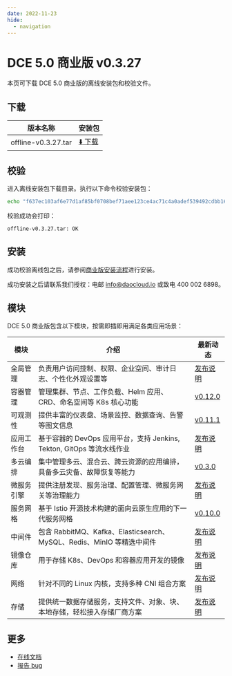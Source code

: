 ```yaml
---
date: 2022-11-23
hide:
  - navigation
---
```


# DCE 5.0 商业版 v0.3.27

本页可下载 DCE 5.0 商业版的离线安装包和校验文件。

## 下载

| 版本名称            | 安装包                                                                                               |
| ------------------- | ---------------------------------------------------------------------------------------------------- |
| offline-v0.3.27.tar | [:arrow_down: 下载](https://proxy-qiniu-download-public.daocloud.io/DaoCloud_Enterprise/dce5/offline-v0.3.27.tar) |

## 校验

进入离线安装包下载目录。执行以下命令校验安装包：

```sh
echo "f637ec103af6e77d1af85bf0708bef71aee123ce4ac71c4a0adef539492cdbb1661a479d3e999cd51aa7cb47d49e001565908b237ef7999140e3435f6219bb08  offline-v0.3.27.tar" | sha512sum -c
```

校验成功会打印：

```none
offline-v0.3.27.tar: OK
```

## 安装

成功校验离线包之后，请参阅[商业版安装流程](../../install/commercial/start-install.md)进行安装。

成功安装之后请联系我们授权：电邮 info@daocloud.io 或致电 400 002 6898。

## 模块

DCE 5.0 商业版包含以下模块，按需即插即用满足各类应用场景：

| 模块       | 介绍                                                                     | 最新动态                                                      |
| ---------- | ------------------------------------------------------------------------ | ------------------------------------------------------------- |
| 全局管理   | 负责用户访问控制、权限、企业空间、审计日志、个性化外观设置等             | [发布说明](../../release/rn5.0.md#_4)                         |
| 容器管理   | 管理集群、节点、工作负载、Helm 应用、CRD、命名空间等 K8s 核心功能        | [v0.12.0](../../kpanda/intro/release-notes.md#v0120) |
| 可观测性   | 提供丰富的仪表盘、场景监控、数据查询、告警等图文信息                     | [v0.11.1](../../insight/intro/releasenote.md#v0111)  |
| 应用工作台 | 基于容器的 DevOps 应用平台，支持 Jenkins, Tekton, GitOps 等流水线作业    | [发布说明](../../amamba/intro/release-notes.md)        |
| 多云编排   | 集中管理多云、混合云、跨云资源的应用编排，具备多云灾备、故障恢复等能力   | [v0.3.0](../../kairship/intro/release-notes.md)           |
| 微服务引擎 | 提供注册发现、服务治理、配置管理、微服务网关等治理能力                   | [发布说明](../../release/rn5.0.md)                            |
| 服务网格   | 基于 Istio 开源技术构建的面向云原生应用的下一代服务网格                  | [v0.10.0](../../mspider/intro/release-notes.md)             |
| 中间件     | 包含 RabbitMQ、Kafka、Elasticsearch、MySQL、Redis、MinIO 等精选中间件    | [发布说明](../../release/rn5.0.md)                            |
| 镜像仓库   | 用于存储 K8s、DevOps 和容器应用开发的镜像                                | [发布说明](../../release/rn5.0.md)                            |
| 网络       | 针对不同的 Linux 内核，支持多种 CNI 组合方案                             | [发布说明](../../release/rn5.0.md)                            |
| 存储       | 提供统一数据存储服务，支持文件、对象、块、本地存储，轻松接入存储厂商方案 | [发布说明](../../release/rn5.0.md)                            |

## 更多

- [在线文档](../../dce/what.md)
- [报告 bug](https://github.com/DaoCloud/DaoCloud-docs/issues)
